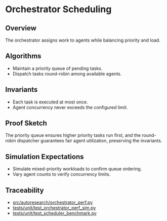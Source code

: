 # Orchestrator Scheduling

## Overview

The orchestrator assigns work to agents while balancing priority and load.

## Algorithms

- Maintain a priority queue of pending tasks.
- Dispatch tasks round-robin among available agents.

## Invariants

- Each task is executed at most once.
- Agent concurrency never exceeds the configured limit.

## Proof Sketch

The priority queue ensures higher priority tasks run first, and the round-robin
dispatcher guarantees fair agent utilization, preserving the invariants.

## Simulation Expectations

- Simulate mixed-priority workloads to confirm queue ordering.
- Vary agent counts to verify concurrency limits.

## Traceability

- [src/autoresearch/orchestrator_perf.py][m1]
- [tests/unit/test_orchestrator_perf_sim.py][t1]
- [tests/unit/test_scheduler_benchmark.py][t2]

[m1]: ../../src/autoresearch/orchestrator_perf.py
[t1]: ../../tests/unit/test_orchestrator_perf_sim.py
[t2]: ../../tests/unit/test_scheduler_benchmark.py
